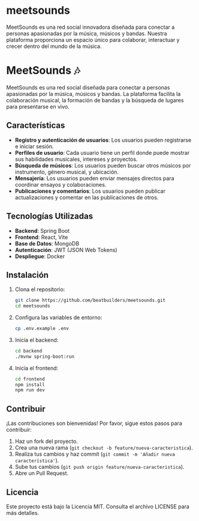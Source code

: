 # meetsounds
MeetSounds es una red social innovadora diseñada para conectar a personas apasionadas por la música, músicos y bandas. Nuestra plataforma proporciona un espacio único para colaborar, interactuar y crecer dentro del mundo de la música.
# MeetSounds 🎶

MeetSounds es una red social diseñada para conectar a personas apasionadas por la música, músicos y bandas. La plataforma facilita la colaboración musical, la formación de bandas y la búsqueda de lugares para presentarse en vivo.

## Características

- **Registro y autenticación de usuarios**: Los usuarios pueden registrarse e iniciar sesión.
- **Perfiles de usuario**: Cada usuario tiene un perfil donde puede mostrar sus habilidades musicales, intereses y proyectos.
- **Búsqueda de músicos**: Los usuarios pueden buscar otros músicos por instrumento, género musical, y ubicación.
- **Mensajería**: Los usuarios pueden enviar mensajes directos para coordinar ensayos y colaboraciones.
- **Publicaciones y comentarios**: Los usuarios pueden publicar actualizaciones y comentar en las publicaciones de otros.

## Tecnologías Utilizadas

- **Backend**: Spring Boot
- **Frontend**: React, Vite
- **Base de Datos**: MongoDB
- **Autenticación**: JWT (JSON Web Tokens)
- **Despliegue**: Docker

## Instalación

1. Clona el repositorio:
    ```bash
    git clone https://github.com/beatbuilders/meetsounds.git
    cd meetsounds
    ```

2. Configura las variables de entorno:
    ```bash
    cp .env.example .env
    ```

3. Inicia el backend:
    ```bash
    cd backend
    ./mvnw spring-boot:run
    ```

4. Inicia el frontend:
    ```bash
    cd frontend
    npm install
    npm run dev
    ```

## Contribuir

¡Las contribuciones son bienvenidas! Por favor, sigue estos pasos para contribuir:

1. Haz un fork del proyecto.
2. Crea una nueva rama (`git checkout -b feature/nueva-caracteristica`).
3. Realiza tus cambios y haz commit (`git commit -m 'Añadir nueva característica'`).
4. Sube tus cambios (`git push origin feature/nueva-caracteristica`).
5. Abre un Pull Request.

## Licencia

Este proyecto está bajo la Licencia MIT. Consulta el archivo LICENSE para más detalles.
